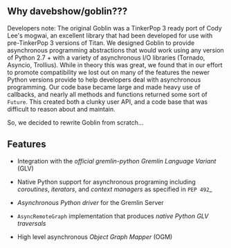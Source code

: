 ## Why davebshow/goblin???

Developers note:
The original Goblin was a TinkerPop 3 ready port of Cody Lee's mogwai, an excellent library that had been developed for use with pre-TinkerPop 3 versions of Titan. We designed Goblin to provide asynchronous programming abstractions that would work using any version of Python 2.7 + with a variety of asynchronous I/O libraries (Tornado, Asyncio, Trollius). While in theory this was great, we found that in our effort to promote compatibility we lost out on many of the features the newer Python versions provide to help developers deal with asynchronous programming. Our code base became large and made heavy use of callbacks, and nearly all methods and functions returned some sort of `Future`. This created both a clunky user API, and a code base that was difficult to reason about and maintain.

So, we decided to rewrite Goblin from scratch...

## Features

- Integration with the *official gremlin-python Gremlin Language Variant* (GLV)

- Native Python support for asynchronous programing including *coroutines*,
  *iterators*, and *context managers* as specified in `PEP 492`_

- *Asynchronous Python driver* for the Gremlin Server

- `AsyncRemoteGraph` implementation that produces *native Python GLV traversals*

- High level asynchronous *Object Graph Mapper* (OGM)
